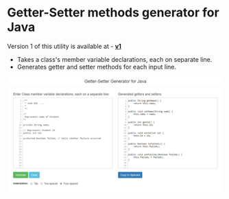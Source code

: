 # Getter-Setter methods generator for Java

Version 1 of this utility is available at - [**v1**](./v1)
* Takes a class's member variable declarations, each on separate line.
* Generates getter and setter methods for each input line.

![V1 Generator](./v1/screenshot-update3.PNG)